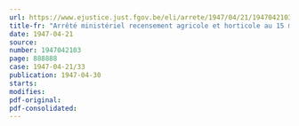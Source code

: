```yaml
---
url: https://www.ejustice.just.fgov.be/eli/arrete/1947/04/21/1947042103/justel
title-fr: "Arrêté ministériel recensement agricole et horticole au 15 mai 1947"
date: 1947-04-21
source:
number: 1947042103
page: 888888
case: 1947-04-21/33
publication: 1947-04-30
starts:
modifies:
pdf-original:
pdf-consolidated:
---
```


